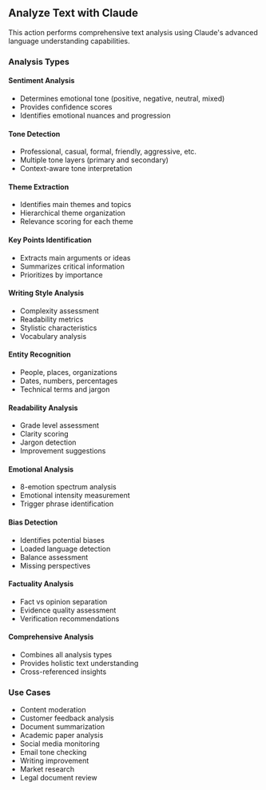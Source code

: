 ## Analyze Text with Claude

This action performs comprehensive text analysis using Claude's advanced language understanding capabilities.

### Analysis Types

#### Sentiment Analysis
- Determines emotional tone (positive, negative, neutral, mixed)
- Provides confidence scores
- Identifies emotional nuances and progression

#### Tone Detection
- Professional, casual, formal, friendly, aggressive, etc.
- Multiple tone layers (primary and secondary)
- Context-aware tone interpretation

#### Theme Extraction
- Identifies main themes and topics
- Hierarchical theme organization
- Relevance scoring for each theme

#### Key Points Identification
- Extracts main arguments or ideas
- Summarizes critical information
- Prioritizes by importance

#### Writing Style Analysis
- Complexity assessment
- Readability metrics
- Stylistic characteristics
- Vocabulary analysis

#### Entity Recognition
- People, places, organizations
- Dates, numbers, percentages
- Technical terms and jargon

#### Readability Analysis
- Grade level assessment
- Clarity scoring
- Jargon detection
- Improvement suggestions

#### Emotional Analysis
- 8-emotion spectrum analysis
- Emotional intensity measurement
- Trigger phrase identification

#### Bias Detection
- Identifies potential biases
- Loaded language detection
- Balance assessment
- Missing perspectives

#### Factuality Analysis
- Fact vs opinion separation
- Evidence quality assessment
- Verification recommendations

#### Comprehensive Analysis
- Combines all analysis types
- Provides holistic text understanding
- Cross-referenced insights

### Use Cases
- Content moderation
- Customer feedback analysis
- Document summarization
- Academic paper analysis
- Social media monitoring
- Email tone checking
- Writing improvement
- Market research
- Legal document review
